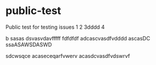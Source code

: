 # public-test
Public test for testing issues
1
2
3dddd
4




b
sasas
dsvasvdavfffff
fdfdfdf
adcascvasdfvdddd
ascasDC
ssaASAWSDASWD

sdcwsqce
acaseceqarfvwerv
acasdcvasdfvdswrvf
